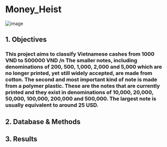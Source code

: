 # Money_Heist
![image](https://user-images.githubusercontent.com/81749639/135398832-8e024fea-bc8b-44b4-ae4b-3d8297fc782d.png)
## 1. Objectives
### This project aims to classify Vietnamese cashes from 1000 VND to 500000 VND /n The smaller notes, including denominations of 200, 500, 1,000, 2,000 and 5,000 which are no longer printed, yet still widely accepted, are made from cotton. The second and most important kind of note is made from a polymer plastic. These are the notes that are currently printed and they exist in denominations of 10,000, 20,000, 50,000, 100,000, 200,000 and 500,000. The largest note is usually equivalent to around 25 USD.
## 2. Database & Methods
## 3. Results

